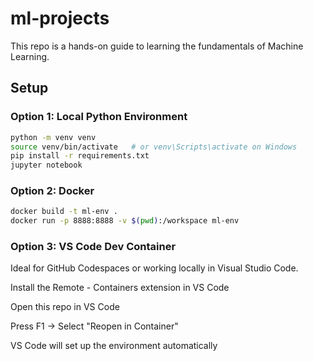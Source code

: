 # ml-projects


This repo is a hands-on guide to learning the fundamentals of Machine Learning.

##  Setup

### Option 1: Local Python Environment

```bash
python -m venv venv
source venv/bin/activate   # or venv\Scripts\activate on Windows
pip install -r requirements.txt
jupyter notebook
```
### Option 2: Docker
```bash
docker build -t ml-env .
docker run -p 8888:8888 -v $(pwd):/workspace ml-env
```

### Option 3: VS Code Dev Container
Ideal for GitHub Codespaces or working locally in Visual Studio Code.

Install the Remote - Containers extension in VS Code

Open this repo in VS Code

Press F1 → Select "Reopen in Container"

VS Code will set up the environment automatically
